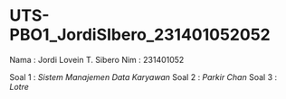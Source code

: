 # UTS-PBO1_JordiSIbero_231401052052

Nama : Jordi Lovein T. Sibero
Nim  : 231401052

Soal 1 : _Sistem Manajemen Data Karyawan_
Soal 2 : _Parkir Chan_
Soal 3 : _Lotre_
